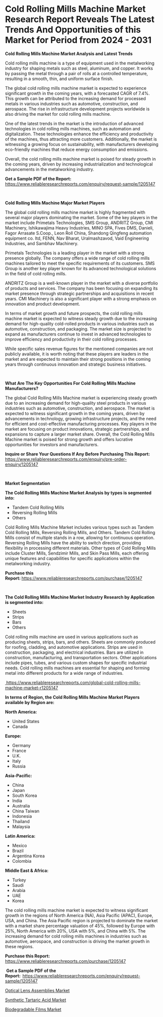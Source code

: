 <p><h1>Cold Rolling Mills Machine Market Research Report Reveals The Latest Trends And Opportunities of this Market for Period from 2024 - 2031</h1></p><p><strong>Cold Rolling Mills Machine Market Analysis and Latest Trends</strong></p>
<p><p>Cold rolling mills machine is a type of equipment used in the metalworking industry for shaping metals such as steel, aluminum, and copper. It works by passing the metal through a pair of rolls at a controlled temperature, resulting in a smooth, thin, and uniform surface finish.</p><p>The global cold rolling mills machine market is expected to experience significant growth in the coming years, with a forecasted CAGR of 7.4%. This growth can be attributed to the increasing demand for processed metals in various industries such as automotive, construction, and aerospace. The rise in infrastructure development projects worldwide is also driving the market for cold rolling mills machine.</p><p>One of the latest trends in the market is the introduction of advanced technologies in cold rolling mills machines, such as automation and digitalization. These technologies enhance the efficiency and productivity of the machines, thus attracting more customers. Additionally, the market is witnessing a growing focus on sustainability, with manufacturers developing eco-friendly machines that reduce energy consumption and emissions.</p><p>Overall, the cold rolling mills machine market is poised for steady growth in the coming years, driven by increasing industrialization and technological advancements in the metalworking industry.</p></p>
<p><strong>Get a Sample PDF of the Report:&nbsp;</strong> <a href="https://www.reliableresearchreports.com/enquiry/request-sample/1205147">https://www.reliableresearchreports.com/enquiry/request-sample/1205147</a></p>
<p>&nbsp;</p>
<p><strong>Cold Rolling Mills Machine Major Market Players</strong></p>
<p><p>The global cold rolling mills machine market is highly fragmented with several major players dominating the market. Some of the key players in the market include Primetals Technologies, SMS Group, ANDRITZ Group, CMI Machinery, Ishikawajima Heavy Industries, MINO SPA, Fives DMS, Danieli, Fagor Arrasate S.Coop., Leon Roll China, Shandong Qingfeng automation equipment co. Itd, FENN, Nav Bharat, Uralmashzavod, Vaid Engineering Industries, and Sambhav Machinery.</p><p>Primetals Technologies is a leading player in the market with a strong presence globally. The company offers a wide range of cold rolling mills machines tailored to meet the specific requirements of its customers. SMS Group is another key player known for its advanced technological solutions in the field of cold rolling mills.</p><p>ANDRITZ Group is a well-known player in the market with a diverse portfolio of products and services. The company has been focusing on expanding its market presence through strategic partnerships and acquisitions in recent years. CMI Machinery is also a significant player with a strong emphasis on innovation and product development.</p><p>In terms of market growth and future prospects, the cold rolling mills machine market is expected to witness steady growth due to the increasing demand for high-quality cold-rolled products in various industries such as automotive, construction, and packaging. The market size is projected to expand as manufacturers continue to invest in advanced technologies to improve efficiency and productivity in their cold rolling processes.</p><p>While specific sales revenue figures for the mentioned companies are not publicly available, it is worth noting that these players are leaders in the market and are expected to maintain their strong positions in the coming years through continuous innovation and strategic business initiatives.</p></p>
<p>&nbsp;</p>
<p><strong>What Are The Key Opportunities For Cold Rolling Mills Machine Manufacturers?</strong></p>
<p><p>The global Cold Rolling Mills Machine market is experiencing steady growth due to an increasing demand for high-quality steel products in various industries such as automotive, construction, and aerospace. The market is expected to witness significant growth in the coming years, driven by advancements in technology, growing infrastructure projects, and the need for efficient and cost-effective manufacturing processes. Key players in the market are focusing on product innovations, strategic partnerships, and expansions to capture a larger market share. Overall, the Cold Rolling Mills Machine market is poised for strong growth and offers lucrative opportunities for investors and manufacturers.</p></p>
<p><strong>Inquire or Share Your Questions If Any Before Purchasing This Report:</strong> <a href="https://www.reliableresearchreports.com/enquiry/pre-order-enquiry/1205147">https://www.reliableresearchreports.com/enquiry/pre-order-enquiry/1205147</a></p>
<p>&nbsp;</p>
<p><strong>Market Segmentation</strong></p>
<p><strong>The Cold Rolling Mills Machine Market Analysis by types is segmented into:</strong></p>
<p><ul><li>Tandem Cold Rolling Mills</li><li>Reversing Rolling Mills</li><li>Others</li></ul></p>
<p><p>Cold Rolling Mills Machine Market includes various types such as Tandem Cold Rolling Mills, Reversing Rolling Mills, and Others. Tandem Cold Rolling Mills consist of multiple stands in a row, allowing for continuous operation. Reversing Rolling Mills have the ability to switch direction, providing flexibility in processing different materials. Other types of Cold Rolling Mills include Cluster Mills, Sendzimir Mills, and Skin Pass Mills, each offering unique features and capabilities for specific applications within the metalworking industry.</p></p>
<p><strong>Purchase this Report:&nbsp;</strong><a href="https://www.reliableresearchreports.com/purchase/1205147">https://www.reliableresearchreports.com/purchase/1205147</a></p>
<p>&nbsp;</p>
<p><strong>The Cold Rolling Mills Machine Market Industry Research by Application is segmented into:</strong></p>
<p><ul><li>Sheets</li><li>Strips</li><li>Bars</li><li>Others</li></ul></p>
<p><p>Cold rolling mills machine are used in various applications such as producing sheets, strips, bars, and others. Sheets are commonly produced for roofing, cladding, and automotive applications. Strips are used in construction, packaging, and electrical industries. Bars are utilized in construction, manufacturing, and transportation sectors. Other applications include pipes, tubes, and various custom shapes for specific industrial needs. Cold rolling mills machines are essential for shaping and forming metal into different products for a wide range of industries.</p></p>
<p><a href="https://www.reliableresearchreports.com/global-cold-rolling-mills-machine-market-r1205147">&nbsp;https://www.reliableresearchreports.com/global-cold-rolling-mills-machine-market-r1205147</a></p>
<p><strong>In terms of Region, the Cold Rolling Mills Machine Market Players available by Region are:</strong></p>
<p>
    <p> <strong> North America: </strong>
        <ul>
            <li>United States</li>
            <li>Canada</li>
        </ul>
        </p> 
    <p> <strong> Europe: </strong>
        <ul>
            <li>Germany</li>
            <li>France</li>
            <li>U.K.</li>
            <li>Italy</li>
            <li>Russia</li>
        </ul>
        </p> 
    <p> <strong> Asia-Pacific: </strong>
        <ul>
            <li>China</li>
            <li>Japan</li>
            <li>South Korea</li>
            <li>India</li>
            <li>Australia</li>
            <li>China Taiwan</li>
            <li>Indonesia</li>
            <li>Thailand</li>
            <li>Malaysia</li>
        </ul>
        </p> 
    <p> <strong> Latin America: </strong>
        <ul>
            <li>Mexico</li>
            <li>Brazil</li>
            <li>Argentina Korea</li>
            <li>Colombia</li>
        </ul>
        </p> 
    <p> <strong> Middle East & Africa: </strong>
        <ul>
            <li>Turkey</li>
            <li>Saudi</li>
            <li>Arabia</li>
            <li>UAE</li>
            <li>Korea</li>
        </ul>
    </p>
    </p>
<p><p>The cold rolling mills machine market is expected to witness significant growth in the regions of North America (NA), Asia Pacific (APAC), Europe, USA, and China. The Asia Pacific region is projected to dominate the market with a market share percentage valuation of 45%, followed by Europe with 25%, North America with 20%, USA with 5%, and China with 5%. The increasing demand for cold rolling mills machines in industries such as automotive, aerospace, and construction is driving the market growth in these regions.</p></p>
<p><strong>Purchase this Report: </strong><a href="https://www.reliableresearchreports.com/purchase/1205147">https://www.reliableresearchreports.com/purchase/1205147</a></p>
<p>&nbsp;<strong>Get a Sample PDF of the Report:&nbsp;&nbsp;</strong><a href="https://www.reliableresearchreports.com/enquiry/request-sample/1205147">https://www.reliableresearchreports.com/enquiry/request-sample/1205147</a></p>
<p><strong></strong></p>
<p><p><a href="https://github.com/dimitrishawkinswaynenp91rgz/Market-Research-Report-List-2/blob/main/optical-lens-assemblies-market.md">Optical Lens Assemblies Market</a></p><p><a href="https://adventurous-uranium-ef9.notion.site/Synthetic-Tartaric-Acid-Market-Competitive-Analysis-Market-Trends-and-Forecast-to-2031-5b4936801f68418faac8652478f56fef">Synthetic Tartaric Acid Market</a></p><p><a href="https://extreme-scabiosa-c81.notion.site/Biodegradable-Films-Market-Share-Evolution-and-Market-Growth-Trends-2024-2031-38ed4f382e5e4a8881ee4edd3928707c">Biodegradable Films Market</a></p></p>